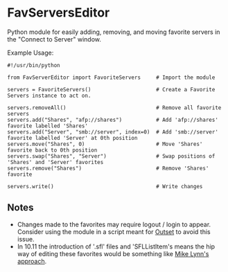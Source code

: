 # FavServersEditor
Python module for easily adding, removing, and moving favorite servers in the "Connect to Server" window.

Example Usage:
```
#!/usr/bin/python

from FavServerEditor import FavoriteServers     # Import the module

servers = FavoriteServers()                     # Create a Favorite Servers instance to act on.

servers.removeAll()                             # Remove all favorite servers
servers.add("Shares", "afp://shares")           # Add 'afp://shares' favorite labelled 'Shares'
servers.add("Server", "smb://server", index=0)  # Add 'smb://server' favorite labelled 'Server' at 0th position
servers.move("Shares", 0)                       # Move 'Shares' favorite back to 0th position
servers.swap("Shares", "Server")                # Swap positions of 'Shares' and 'Server' favorites
servers.remove("Shares")                        # Remove 'Shares' favorite

servers.write()                                 # Write changes

```
## Notes

- Changes made to the favorites may require logout / login to appear. Consider using the module in a script meant for [Outset](https://github.com/chilcote/outset) to avoid this issue.
- In 10.11 the introduction of '.sfl' files and 'SFLListItem's means the hip way of editing these favorites would be something like [Mike Lynn's approach](https://gist.github.com/pudquick/b85fcfd4a0479810e6aa).